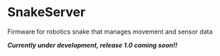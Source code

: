 SnakeServer
===========

Firmware for robotics snake that manages movement and sensor data

***Currently under development, release 1.0 coming soon!!***
